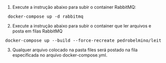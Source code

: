 1. Execute a instrução abaixo para subir o container RabbitMQ:
<pre> docker-compose up -d rabbitmq </pre>
2. Execute a instrução abaixo para subir o container que ler arquivos e posta em filas RabbitMQ
<pre>docker-compose up --build --force-recreate pedrobelmino/leitor-arquivos</pre>
3. Qualquer arquivo colocado na pasta files será postado na fila especificada no arquivo docker-compose.yml.
